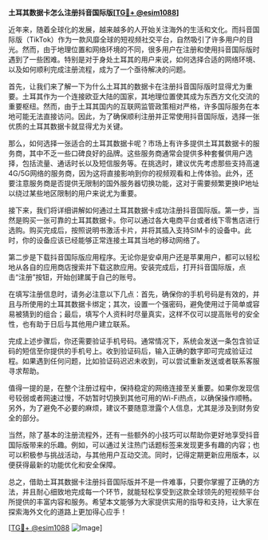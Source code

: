 **土耳其数据卡怎么注册抖音国际版[[TG💪+ @esim1088](https://t.me/s/esim1088)]**

近年来，随着全球化的发展，越来越多的人开始关注海外的生活和文化。而抖音国际版（TikTok）作为一款风靡全球的短视频社交平台，自然吸引了许多用户的目光。然而，由于地理位置和网络环境的不同，很多用户在注册和使用抖音国际版时遇到了一些困难。特别是对于身处土耳其的用户来说，如何选择合适的网络环境、以及如何顺利完成注册流程，成为了一个亟待解决的问题。

首先，让我们来了解一下为什么土耳其的数据卡在注册抖音国际版时显得尤为重要。土耳其作为一个连接欧亚大陆的国家，其地理位置使其成为东西方文化交流的重要枢纽。然而，由于土耳其国内的互联网监管政策相对严格，许多国际服务在本地可能无法直接访问。因此，为了确保顺利注册并正常使用抖音国际版，选择一张优质的土耳其数据卡就显得尤为关键。

那么，如何选择一张适合的土耳其数据卡呢？市场上有许多提供土耳其数据卡的服务商，其中不乏一些口碑良好的品牌。这些服务商通常会提供多种套餐供用户选择，包括流量、通话时长以及短信服务等。在挑选时，建议优先考虑那些支持高速4G/5G网络的服务商，因为这将直接影响到你的视频观看和上传体验。此外，还要注意服务商是否提供无限制的国外服务器切换功能，这对于需要频繁更换IP地址以绕过某些地区限制的用户来说尤为重要。

接下来，我们将详细讲解如何通过土耳其数据卡成功注册抖音国际版。第一步，当然是购买一张可靠的土耳其数据卡。你可以通过各大电商平台或者线下零售店进行选购。购买完成后，按照说明书激活卡片，并将其插入支持SIM卡的设备中。此时，你的设备应该已经能够正常连接土耳其当地的移动网络了。

第二步是下载抖音国际版应用程序。无论你是安卓用户还是苹果用户，都可以轻松地从各自的应用商店搜索并下载这款应用。安装完成后，打开抖音国际版，点击“注册”按钮，开始创建属于自己的账号。

在填写注册信息时，请务必注意以下几点：首先，确保你的手机号码是有效的，并且与所使用的土耳其数据卡绑定；其次，设置一个强密码，避免使用过于简单或容易被猜到的组合；最后，填写个人资料时尽量真实，这样不仅可以提高账号的安全性，也有助于日后与其他用户建立联系。

完成上述步骤后，你还需要验证手机号码。通常情况下，系统会发送一条包含验证码的短信至你提供的手机号上。收到验证码后，输入正确的数字即可完成验证过程。如果遇到任何问题，比如验证码迟迟未收到，可以尝试重新发送或者联系客服寻求帮助。

值得一提的是，在整个注册过程中，保持稳定的网络连接至关重要。如果你发现信号较弱或者网速过慢，不妨暂时切换到其他可用的Wi-Fi热点，以确保操作顺畅。另外，为了避免不必要的麻烦，建议不要随意泄露个人信息，尤其是涉及到财务安全的部分。

当然，除了基本的注册流程外，还有一些额外的小技巧可以帮助你更好地享受抖音国际版带来的乐趣。例如，可以通过关注热门话题标签来发现更多有趣的内容；也可以积极参与挑战活动，与其他用户互动交流。同时，记得定期更新应用版本，以便获得最新的功能优化和安全保障。

总之，借助土耳其数据卡注册抖音国际版并不是一件难事，只要你掌握了正确的方法，并且耐心细致地完成每一个环节，就能轻松享受到这款全球领先的短视频平台所提供的丰富内容和服务。希望本文能够为大家提供实用的指导和支持，让大家在探索海外文化的道路上更加得心应手！

[[TG💪+ @esim1088](https://t.me/s/esim1088) ![Image](https://i.postimg.cc/4NQfJmqS/Snipaste-2025-05-13-00-14-12.png)]